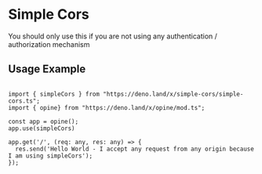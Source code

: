 # Simple Cors

You should only use this if you are not using any authentication / authorization mechanism

## Usage Example

```
  
import { simpleCors } from "https://deno.land/x/simple-cors/simple-cors.ts";
import { opine} from "https://deno.land/x/opine/mod.ts";

const app = opine();
app.use(simpleCors)

app.get('/', (req: any, res: any) => {
  res.send('Hello World - I accept any request from any origin because I am using simpleCors');
});

     
```